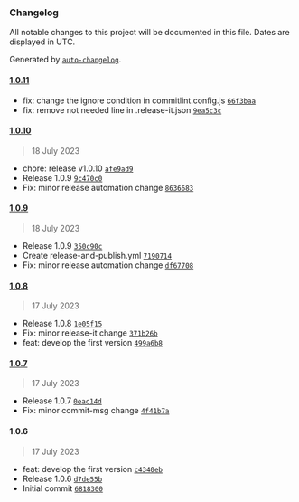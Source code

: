 ### Changelog

All notable changes to this project will be documented in this file. Dates are displayed in UTC.

Generated by [`auto-changelog`](https://github.com/CookPete/auto-changelog).

#### [1.0.11](https://github.com/pernilsalat/data-transformations/compare/1.0.10...1.0.11)

- fix: change the ignore condition in commitlint.config.js [`66f3baa`](https://github.com/pernilsalat/data-transformations/commit/66f3baa663d9d8e8d718f550cb6e6318804dc6cd)
- fix: remove not needed line in .release-it.json [`9ea5c3c`](https://github.com/pernilsalat/data-transformations/commit/9ea5c3c81358d859f6bde1b177278ae779a4f373)

#### [1.0.10](https://github.com/pernilsalat/data-transformations/compare/1.0.9...1.0.10)

> 18 July 2023

- chore: release v1.0.10 [`afe9ad9`](https://github.com/pernilsalat/data-transformations/commit/afe9ad9ca4cfed182f3a3af3747b859197567d1a)
- Release 1.0.9 [`9c470c0`](https://github.com/pernilsalat/data-transformations/commit/9c470c09e3f56ed4757b7071990dd8773ac0d48a)
- Fix: minor release automation change [`8636683`](https://github.com/pernilsalat/data-transformations/commit/86366838f3e61fc81f0f6df54e8780a76ee00848)

#### [1.0.9](https://github.com/pernilsalat/data-transformations/compare/1.0.8...1.0.9)

> 18 July 2023

- Release 1.0.9 [`350c90c`](https://github.com/pernilsalat/data-transformations/commit/350c90c5d4c903a31d9581c3364f82346097d5fa)
- Create release-and-publish.yml [`7190714`](https://github.com/pernilsalat/data-transformations/commit/71907147da16c4ae112c8f02cd37a50b2d2f2607)
- Fix: minor release automation change [`df67708`](https://github.com/pernilsalat/data-transformations/commit/df6770883ee1e0582f4bfccb1468cd81df41cf71)

#### [1.0.8](https://github.com/pernilsalat/data-transformations/compare/1.0.7...1.0.8)

> 17 July 2023

- Release 1.0.8 [`1e05f15`](https://github.com/pernilsalat/data-transformations/commit/1e05f15f027c49ca453879d6d3aefa20873e0083)
- Fix: minor release-it change [`371b26b`](https://github.com/pernilsalat/data-transformations/commit/371b26b82a8687972b2c309eb1bdfdcb356da728)
- feat: develop the first version [`499a6b8`](https://github.com/pernilsalat/data-transformations/commit/499a6b87a0a6fafc6d2aa16d0b4cae07f41674ac)

#### [1.0.7](https://github.com/pernilsalat/data-transformations/compare/1.0.6...1.0.7)

> 17 July 2023

- Release 1.0.7 [`0eac14d`](https://github.com/pernilsalat/data-transformations/commit/0eac14d685c193bafe91917f060ff7a39d4a2848)
- Fix: minor commit-msg change [`4f41b7a`](https://github.com/pernilsalat/data-transformations/commit/4f41b7a985ac1aeedf6d0cb20e37a67d6844fb00)

#### 1.0.6

> 17 July 2023

- feat: develop the first version [`c4340eb`](https://github.com/pernilsalat/data-transformations/commit/c4340eb6f4140dcb314f2ddd5e1a17aeb3f0781d)
- Release 1.0.6 [`d7de55b`](https://github.com/pernilsalat/data-transformations/commit/d7de55b9732046e4315a01aeb6ccfd0dd497e10b)
- Initial commit [`6818300`](https://github.com/pernilsalat/data-transformations/commit/6818300cebf354096c5a079b950f8512883dfc41)
